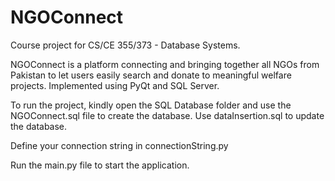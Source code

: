 # NGOConnect

Course project for CS/CE 355/373 - Database Systems.

NGOConnect is a platform connecting and bringing together all NGOs from Pakistan to let users easily search and donate to meaningful welfare projects. Implemented using PyQt and SQL Server.

To run the project, kindly open the SQL Database folder and use the NGOConnect.sql file to create the database. Use dataInsertion.sql to update the database.

Define your connection string in connectionString.py

Run the main.py file to start the application.
